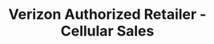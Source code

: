 ---
title: "Verizon Authorized Retailer - Cellular Sales"
url: /mebane/verizon-authorized-retailer-cellular-sales/
shop: mobile phone
---